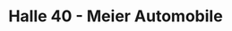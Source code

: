 ---
title: "Halle 40 - Meier Automobile"
url: /hohenwestedt/halle-40-meier-automobile/
shop: Autohaus
---